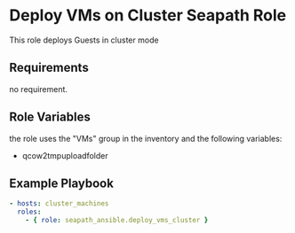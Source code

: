 # Deploy VMs on Cluster Seapath Role

This role deploys Guests in cluster mode

## Requirements

no requirement.

## Role Variables

the role uses the "VMs" group in the inventory
and the following variables:
- qcow2tmpuploadfolder

## Example Playbook

```yaml
- hosts: cluster_machines
  roles:
    - { role: seapath_ansible.deploy_vms_cluster }
```
